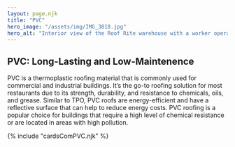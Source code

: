 ```yaml
---
layout: page.njk
title: "PVC"
hero_image: "/assets/img/IMG_3818.jpg"
hero_alt: "Interior view of the Roof Rite warehouse with a worker operating a forklift. A branded Roof Rite trailer is parked in the back, surrounded by tools, equipment, and roofing materials. The space is organized, with ladders, boxes , and supplies neatly stored along the walls."
---
```


## PVC: Long-Lasting and Low-Maintenence

PVC is a thermoplastic roofing material that is commonly used for commercial and industrial buildings. It’s the go-to roofing solution for most restaurants due to its strength, durability, and resistance to chemicals, oils, and grease. Similar to TPO, PVC roofs are energy-efficient and have a reflective surface that can help to reduce energy costs. PVC roofing is a popular choice for buildings that require a high level of chemical resistance or are located in areas with high pollution.

<div class="breakout">
  {% include "cardsComPVC.njk" %}
  <!-- Possible Gallery Here -->
</div>
